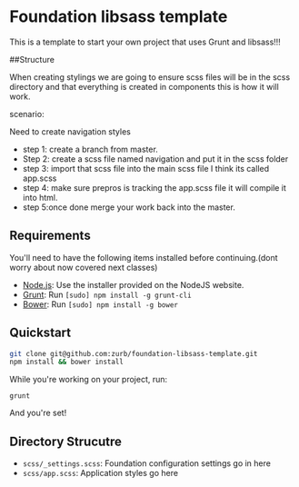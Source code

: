# Foundation libsass template

This is a template to start your own project that uses Grunt and libsass!!!

##Structure

When creating stylings we are going to ensure scss files will be in the scss directory and that everything is  created in components this is how it will work.

scenario:

Need to create navigation styles

* step 1: create a branch from master.
* Step 2: create a scss file named navigation and put it in the scss folder
* step 3: import that scss file into the main scss file I think its called app.scss
* step 4: make sure prepros is tracking the app.scss file it will compile it into html.
* step 5:once done merge your work back into the master.



## Requirements

You'll need to have the following items installed before continuing.(dont worry about now covered next classes)

  * [Node.js](http://nodejs.org): Use the installer provided on the NodeJS website.
  * [Grunt](http://gruntjs.com/): Run `[sudo] npm install -g grunt-cli`
  * [Bower](http://bower.io): Run `[sudo] npm install -g bower`

## Quickstart

```bash
git clone git@github.com:zurb/foundation-libsass-template.git
npm install && bower install
```

While you're working on your project, run:

`grunt`

And you're set!

## Directory Strucutre

  * `scss/_settings.scss`: Foundation configuration settings go in here
  * `scss/app.scss`: Application styles go here
